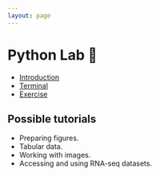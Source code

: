 ```yaml
---
layout: page
---
```


# Python Lab 🚀

- [Introduction](introduction)
- [Terminal](terminal/)
- [Exercise](99-exercise)

## Possible tutorials

- Preparing figures.
- Tabular data.
- Working with images.
- Accessing and using RNA-seq datasets.
